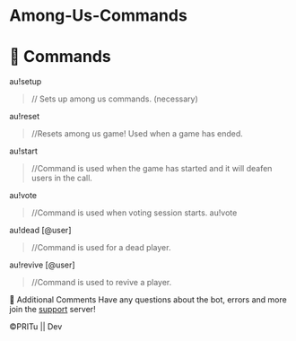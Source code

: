 # Among-Us-Commands

# 📜 Commands


au!setup
> // Sets up among us commands. (necessary)

au!reset
> //Resets among us game! Used when a game has ended.

au!start
> //Command is used when the game has started and it will deafen users in the call.

au!vote 
> //Command is used when voting session starts.
au!vote

au!dead [@user]
> //Command is used for a dead player.

au!revive [@user]
> //Command is used to revive a player.

🎫 Additional Comments
Have any questions about the bot, errors and more join the [support](https://discord.gg/yHYXJ3MGyu) server!

©PRITu || Dev
